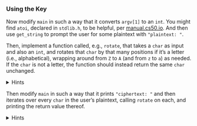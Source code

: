 
### Using the Key

Now modify `main` in such a way that it converts `argv[1]` to an `int`. You might find `atoi`, declared in `stdlib.h`, to be helpful, per [manual.cs50.io](https://manual.cs50.io/). And then use `get_string` to prompt the user for some plaintext with `"plaintext: "`.

Then, implement a function called, e.g., `rotate`, that takes a `char` as input and also an `int`, and rotates that `char` by that many positions if it’s a letter (i.e., alphabetical), wrapping around from `Z` to `A` (and from `z` to `a`) as needed. If the `char` is not a letter, the function should instead return the same `char` unchanged.


<details><summary>Hints</summary><ul>
  <li data-marker="*">Odds are you’ll want a prototype like:
    <div class="language-c highlighter-rouge"><div class="highlight"><pre class="highlight"><code><span class="kt">char</span> <span class="nf">rotate</span><span class="p">(</span><span class="kt">char</span> <span class="n">c</span><span class="p">,</span> <span class="kt">int</span> <span class="n">n</span><span class="p">);</span>
</code></pre></div>    </div>
    <p>A function call like</p>
    <div class="language-c highlighter-rouge"><div class="highlight"><pre class="highlight"><code><span class="n">rotate</span><span class="p">(</span><span class="sc">'A'</span><span class="p">,</span> <span class="mi">1</span><span class="p">)</span>
</code></pre></div>    </div>
    <p>or even</p>
    <div class="language-plaintext highlighter-rouge"><div class="highlight"><pre class="highlight"><code>rotate('A', 27)
</code></pre></div>    </div>
    <p>should thus return <code class="language-plaintext highlighter-rouge">'B'</code>. And a function call like</p>
    <div class="language-c highlighter-rouge"><div class="highlight"><pre class="highlight"><code><span class="n">rotate</span><span class="p">(</span><span class="sc">'!'</span><span class="p">,</span> <span class="mi">13</span><span class="p">)</span>
</code></pre></div>    </div>
    <p>should return <code class="language-plaintext highlighter-rouge">'!'</code>.</p>
  </li>
  <li data-marker="*">Recall that you can explicitly “cast” a <code class="language-plaintext highlighter-rouge">char</code> to an <code class="language-plaintext highlighter-rouge">int</code> with <code class="language-plaintext highlighter-rouge">(char)</code>, and an <code class="language-plaintext highlighter-rouge">int</code> to a <code class="language-plaintext highlighter-rouge">char</code> with <code class="language-plaintext highlighter-rouge">(int)</code>. Or you can do so implicitly by simply treating one as the other.</li>
  <li data-marker="*">Odds are you’ll want to subtract the ASCII value of <code class="language-plaintext highlighter-rouge">'A'</code> from any uppercase letters, so as to treat <code class="language-plaintext highlighter-rouge">'A'</code> as <code class="language-plaintext highlighter-rouge">0</code>, <code class="language-plaintext highlighter-rouge">'B'</code> as <code class="language-plaintext highlighter-rouge">1</code>, and so forth, while performing arithmetic. And then add it back when done with the same.</li>
  <li data-marker="*">Odds are you’ll want to subtract the ASCII value of <code class="language-plaintext highlighter-rouge">'a'</code> from any lowercase letters, so as to treat <code class="language-plaintext highlighter-rouge">'a'</code> as <code class="language-plaintext highlighter-rouge">0</code>, <code class="language-plaintext highlighter-rouge">'b'</code> as <code class="language-plaintext highlighter-rouge">1</code>, and so forth, while performing arithmetic. And then add it back when done with the same.</li>
  <li data-marker="*">You might find some other functions declared in <code class="language-plaintext highlighter-rouge">ctype.h</code> to be helpful, per <a href="https://manual.cs50.io/">manual.cs50.io</a>.</li>
  <li data-marker="*">Odds are you’ll find <code class="language-plaintext highlighter-rouge">%</code> helpful when “wrapping around” arithmetically from a value like <code class="language-plaintext highlighter-rouge">25</code> to <code class="language-plaintext highlighter-rouge">0</code>.</li>
</ul></details>

Then modify `main` in such a way that it prints `"ciphertext: "` and then iterates over every `char` in the user’s plaintext, calling `rotate` on each, and printing the return value thereof.

<details><summary>Hints</summary><ul>
  <li data-marker="*">Recall that <code class="language-plaintext highlighter-rouge">printf</code> can print a <code class="language-plaintext highlighter-rouge">char</code> using <code class="language-plaintext highlighter-rouge">%c</code>.</li>
  <li data-marker="*">If you’re not seeing any output at all when you call <code class="language-plaintext highlighter-rouge">printf</code>, odds are it’s because you’re printing characters outside of the valid ASCII range from 0 to 127. Try printing characters temporarily as numbers (using <code class="language-plaintext highlighter-rouge">%i</code> instead of <code class="language-plaintext highlighter-rouge">%c</code>) to see what values you’re printing!</li>
</ul></details>

